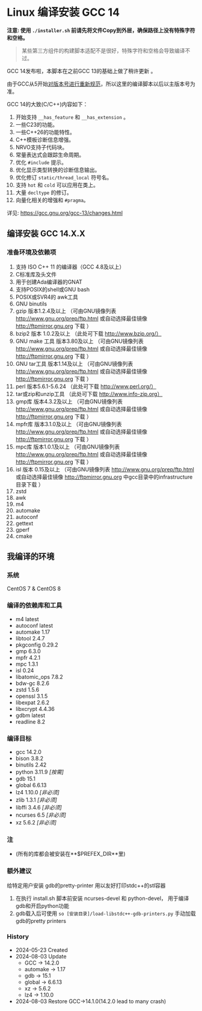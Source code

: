 # Linux 编译安装 GCC 14

**注意: 使用 `./installer.sh` 前请先将文件Copy到外层，确保路径上没有特殊字符和空格。**
> 某些第三方组件的构建脚本适配不是很好，特殊字符和空格会导致编译不过。

GCC 14发布啦，本脚本在之前GCC 13的基础上做了稍许更新 。

由于GCC从5开始[对版本号进行重新规范](https://gcc.gnu.org/develop.html#num_scheme)，所以这里的编译脚本以后以主版本号为准。

GCC 14的大致(C/C++)内容如下：

1. 开始支持 `__has_feature` 和 `__has_extension` 。
2. 一些C23的功能。
3. 一些C++26的功能特性。
4. C++模板诊断信息增强。
5. NRVO支持子代码块。
6. 常量表达式会跟踪生命周期。
7. 优化 `#include` 提示。
8. 优化显示类型转换的诊断信息输出。
9. 优化修订 `static/thread_local` 符号名。
10. 支持 `hot` 和 `cold` 可以应用在类上。
11. 大量 `decltype` 的修订。
12. 向量化相关的增强和 `#pragma`。

详见: https://gcc.gnu.org/gcc-13/changes.html

## 编译安装 GCC 14.X.X

### 准备环境及依赖项

1. 支持 ISO C++ 11 的编译器（GCC 4.8及以上）
2. C标准库及头文件
3. 用于创建Ada编译器的GNAT
4. 支持POSIX的shell或GNU bash
5. POSIX或SVR4的 awk工具
6. GNU binutils
7. gzip 版本1.2.4及以上     （可由GNU镜像列表 http://www.gnu.org/prep/ftp.html 或自动选择最佳镜像 http://ftpmirror.gnu.org 下载 ）
8. bzip2 版本 1.0.2及以上    （此处可下载 http://www.bzip.org/）
9. GNU make 工具 版本3.80及以上 （可由GNU镜像列表 http://www.gnu.org/prep/ftp.html 或自动选择最佳镜像 http://ftpmirror.gnu.org 下载 ）
10. GNU tar工具 版本1.14及以上   （可由GNU镜像列表 http://www.gnu.org/prep/ftp.html 或自动选择最佳镜像 http://ftpmirror.gnu.org 下载 ）
11. perl 版本5.6.1-5.6.24      （此处可下载 http://www.perl.org/）
12. tar或zip和unzip工具 （此处可下载 http://www.info-zip.org）
13. gmp库 版本4.3.2及以上 （可由GNU镜像列表 http://www.gnu.org/prep/ftp.html 或自动选择最佳镜像 http://ftpmirror.gnu.org 下载 ）
14. mpfr库 版本3.1.0及以上 （可由GNU镜像列表 http://www.gnu.org/prep/ftp.html 或自动选择最佳镜像 http://ftpmirror.gnu.org 下载 ）
15. mpc库 版本1.0.1及以上 （可由GNU镜像列表 http://www.gnu.org/prep/ftp.html 或自动选择最佳镜像 http://ftpmirror.gnu.org 下载 ）
16. isl 版本 0.15及以上 （可由GNU镜像列表 http://www.gnu.org/prep/ftp.html 或自动选择最佳镜像 http://ftpmirror.gnu.org 中gcc目录中的infrastructure目录下载 ）
17. zstd
18. awk
19. m4
20. automake
21. autoconf
22. gettext
23. gperf
24. cmake

## 我编译的环境

### 系统

CentOS 7 & CentOS 8

### 编译的依赖库和工具

+ m4 latest
+ autoconf latest
+ automake 1.17
+ libtool 2.4.7
+ pkgconfig 0.29.2
+ gmp 6.3.0
+ mpfr 4.2.1
+ mpc 1.3.1
+ isl 0.24
+ libatomic_ops 7.8.2
+ bdw-gc 8.2.6
+ zstd 1.5.6
+ openssl 3.1.5
+ libexpat 2.6.2
+ libxcrypt 4.4.36
+ gdbm latest
+ readline 8.2

### 编译目标

+ gcc 14.2.0
+ bison 3.8.2
+ binutils 2.42
+ python 3.11.9 *[按需]*
+ gdb 15.1
+ global 6.6.13
+ lz4 1.10.0 *[非必须]*
+ zlib 1.3.1 *[非必须]*
+ libffi 3.4.6 *[非必须]*
+ ncurses 6.5 *[非必须]*
+ xz 5.6.2 *[非必须]*

### 注

+ (所有的库都会被安装在**$PREFEX_DIR**里)

### 额外建议

给特定用户安装 gdb的pretty-printer 用以友好打印stdc++的stl容器

1. 在执行 install.sh 脚本前安装 ncurses-devel 和 python-devel， 用于编译gdb和开启python功能
2. gdb载入后可使用 ```so [安装目录]/load-libstdc++-gdb-printers.py``` 手动加载gdb的pretty printers

### History

+ 2024-05-23    Created
+ 2024-08-03    Update
  + GCC -> 14.2.0
  + automake -> 1.17
  + gdb -> 15.1
  + global -> 6.6.13
  + xz -> 5.6.2
  + lz4 -> 1.10.0
+ 2024-08-03    Restore GCC->14.1.0(14.2.0 lead to many crash)
